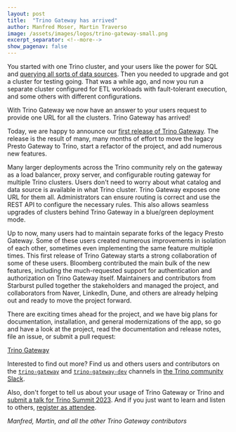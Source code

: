 ```yaml
---
layout: post
title:  "Trino Gateway has arrived"
author: Manfred Moser, Martin Traverso
image: /assets/images/logos/trino-gateway-small.png
excerpt_separator: <!--more-->
show_pagenav: false
---
```


You started with one Trino cluster, and your users like the power for SQL and
[querying all sorts of data sources]({{site_url}}/ecosystem/index.html#data-sources).
Then you needed to upgrade and got a cluster for testing going. That was a while
ago, and now you run a separate cluster configured for ETL workloads with
fault-tolerant execution, and some others with different configurations.

With Trino Gateway we now have an answer to your users request to provide one URL
for all the clusters. Trino Gateway has arrived!

<!--more-->

Today, we are happy to announce our [first release of Trino
Gateway](https://github.com/trinodb/trino-gateway/blob/main/docs/release-notes.md#trino-gateway-3-26-sep-2023).
The release is the result of many, many months of effort to move the legacy
Presto Gateway to Trino, start a refactor of the project, and add numerous new
features.

Many larger deployments across the Trino community rely on the gateway as a load
balancer, proxy server, and configurable routing gateway for multiple Trino
clusters. Users don't need to worry about what catalog and data source is
available in what Trino cluster. Trino Gateway exposes one URL for them all.
Administrators can ensure routing is correct and use the REST API to configure
the necessary rules. This also allows seamless upgrades of clusters behind Trino
Gateway in a blue/green deployment mode.

Up to now, many users had to maintain separate forks of the legacy Presto
Gateway. Some of these users created numerous improvements in isolation of each
other, sometimes even implementing the same feature multiple times. This first
release of Trino Gateway starts a strong collaboration of some of these users.
Bloomberg contributed the main bulk of the new features, including the
much-requested support for authentication and authorization on Trino Gateway
itself. Maintainers and contributors from Starburst pulled together the
stakeholders and managed the project, and collaborators from Naver, LinkedIn,
Dune, and others are already helping out and ready to move the project forward.

There are exciting times ahead for the project, and we have big plans for
documentation, installation, and general modernizations of the app, so go and
have a look at the project, read the documentation and release notes, file an
issue, or submit a pull request:

<div class="card-deck spacer-30">
    <a class="btn btn-pink" href="https://github.com/trinodb/trino-gateway">
        Trino Gateway
    </a>
</div>
<div class="spacer-30"></div>

Interested to find out more? Find us and others users and contributors on the
[`trino-gateway`](https://trinodb.slack.com/app_redirect?channel=trino-gateway)
and
[`trino-gateway-dev`](https://trinodb.slack.com/app_redirect?channel=trino-gateway-dev)
channels in [the Trino community Slack]({{site.baseurl}}/slack.html).

Also, don't forget to tell us about your usage of Trino Gateway or Trino and
[submit a talk for Trino Summit
2023](https://sessionize.com/trino-summit-2023/). And if you just want to learn
and listen to others, [register as
attendee](https://www.starburst.io/info/trinosummit2023/?utm_source=trino&utm_medium=website&utm_campaign=NORAM-FY24-Q4-EV-Trino-Summit-2023&utm_content=blog-1).

*Manfred, Martin, and all the other Trino Gateway contributors*
